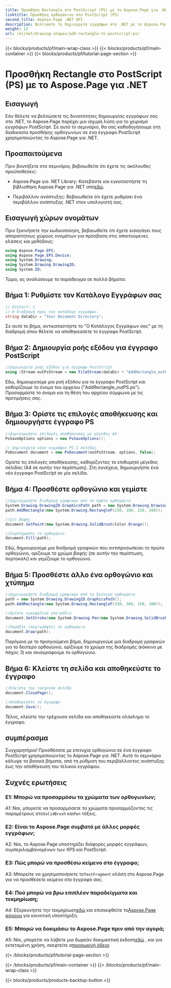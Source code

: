 ```yaml
---
title: Προσθήκη Rectangle στο PostScript (PS) με το Aspose.Page για .NET
linktitle: Προσθήκη ορθογώνιου στο PostScript (PS)
second_title: Aspose.Page .NET API
description: Βελτιώστε τη δημιουργία εγγράφων στο .NET με το Aspose.Page. Μάθετε να προσθέτετε ορθογώνια σε αρχεία PostScript (PS) βήμα προς βήμα.
weight: 12
url: /el/net/drawing-shapes/add-rectangle-to-postscript-ps/
---
```


{{< blocks/products/pf/main-wrap-class >}}
{{< blocks/products/pf/main-container >}}
{{< blocks/products/pf/tutorial-page-section >}}

# Προσθήκη Rectangle στο PostScript (PS) με το Aspose.Page για .NET

## Εισαγωγή

Εάν θέλετε να βελτιώσετε τις δυνατότητες δημιουργίας εγγράφων σας στο .NET, το Aspose.Page παρέχει μια ισχυρή λύση για το χειρισμό εγγράφων PostScript. Σε αυτό το σεμινάριο, θα σας καθοδηγήσουμε στη διαδικασία προσθήκης ορθογωνίων σε ένα έγγραφο PostScript χρησιμοποιώντας το Aspose.Page για .NET.

## Προαπαιτούμενα

Πριν βουτήξετε στο σεμινάριο, βεβαιωθείτε ότι έχετε τις ακόλουθες προϋποθέσεις:

-  Aspose.Page για .NET Library: Κατεβάστε και εγκαταστήστε τη βιβλιοθήκη Aspose.Page για .NET από[εδώ](https://releases.aspose.com/page/net/).

- Περιβάλλον ανάπτυξης: Βεβαιωθείτε ότι έχετε ρυθμίσει ένα περιβάλλον ανάπτυξης .NET στον υπολογιστή σας.

## Εισαγωγή χώρων ονομάτων

Πριν ξεκινήσετε την κωδικοποίηση, βεβαιωθείτε ότι έχετε εισαγάγει τους απαραίτητους χώρους ονομάτων για πρόσβαση στις απαιτούμενες κλάσεις και μεθόδους:

```csharp
using Aspose.Page.EPS;
using Aspose.Page.EPS.Device;
using System.Drawing;
using System.Drawing.Drawing2D;
using System.IO;
```

Τώρα, ας αναλύσουμε το παράδειγμα σε πολλά βήματα:

## Βήμα 1: Ρυθμίστε τον Κατάλογο Εγγράφων σας

```csharp
// ExStart: 1
// Η διαδρομή προς τον κατάλογο εγγράφων.
string dataDir = "Your Document Directory";
```

Σε αυτό το βήμα, αντικαταστήστε το "Ο Κατάλογος Εγγράφων σας" με τη διαδρομή όπου θέλετε να αποθηκεύσετε το έγγραφο PostScript.

## Βήμα 2: Δημιουργία ροής εξόδου για έγγραφο PostScript

```csharp
//Δημιουργία ροής εξόδου για έγγραφο PostScript
using (Stream outPsStream = new FileStream(dataDir + "AddRectangle_outPS.ps", FileMode.Create))
```

Εδώ, δημιουργούμε μια ροή εξόδου για το έγγραφο PostScript και καθορίζουμε το όνομα του αρχείου ("AddRectangle_outPS.ps"). Προσαρμόστε το όνομα και τη θέση του αρχείου σύμφωνα με τις προτιμήσεις σας.

## Βήμα 3: Ορίστε τις επιλογές αποθήκευσης και δημιουργήστε έγγραφο PS

```csharp
//Δημιουργήστε επιλογές αποθήκευσης με μέγεθος Α4
PsSaveOptions options = new PsSaveOptions();

// Δημιουργία νέου εγγράφου PS 1 σελίδας
PsDocument document = new PsDocument(outPsStream, options, false);
```

Ορίστε τις επιλογές αποθήκευσης, καθορίζοντας το επιθυμητό μέγεθος σελίδας (Α4 σε αυτήν την περίπτωση). Στη συνέχεια, δημιουργήστε ένα νέο έγγραφο PostScript σε μία σελίδα.

## Βήμα 4: Προσθέστε ορθογώνιο και γεμίστε

```csharp
//Δημιουργήστε διαδρομή γραφικών από το πρώτο ορθογώνιο
System.Drawing.Drawing2D.GraphicsPath path = new System.Drawing.Drawing2D.GraphicsPath();
path.AddRectangle(new System.Drawing.RectangleF(250, 100, 150, 100));

//Σετ βαφής
document.SetPaint(new System.Drawing.SolidBrush(Color.Orange));

//Συμπληρώστε το ορθογώνιο
document.Fill(path);
```

Εδώ, δημιουργούμε μια διαδρομή γραφικών που αντιπροσωπεύει το πρώτο ορθογώνιο, ορίζουμε το χρώμα βαφής (σε αυτήν την περίπτωση, πορτοκαλί) και γεμίζουμε το ορθογώνιο.

## Βήμα 5: Προσθέστε άλλο ένα ορθογώνιο και χτύπημα

```csharp
//Δημιουργήστε διαδρομή γραφικών από το δεύτερο ορθογώνιο
path = new System.Drawing.Drawing2D.GraphicsPath();
path.AddRectangle(new System.Drawing.RectangleF(250, 300, 150, 100));

//Ορίστε εγκεφαλικό επεισόδιο
document.SetStroke(new System.Drawing.Pen(new System.Drawing.SolidBrush(Color.Red), 3));

//Χαράξτε (περιγράψτε) το ορθογώνιο
document.Draw(path);
```

Παρόμοια με το προηγούμενο βήμα, δημιουργούμε μια διαδρομή γραφικών για το δεύτερο ορθογώνιο, ορίζουμε το χρώμα της διαδρομής (κόκκινο με πάχος 3) και σκιαγραφούμε το ορθογώνιο.

## Βήμα 6: Κλείστε τη σελίδα και αποθηκεύστε το έγγραφο

```csharp
//Κλείστε την τρέχουσα σελίδα
document.ClosePage();

//Αποθηκεύστε το έγγραφο
document.Save();
```

Τέλος, κλείστε την τρέχουσα σελίδα και αποθηκεύστε ολόκληρο το έγγραφο.

## συμπέρασμα

Συγχαρητήρια! Προσθέσατε με επιτυχία ορθογώνια σε ένα έγγραφο PostScript χρησιμοποιώντας το Aspose.Page για .NET. Αυτό το σεμινάριο κάλυψε τα βασικά βήματα, από τη ρύθμιση του περιβάλλοντος ανάπτυξης έως την αποθήκευση του τελικού εγγράφου.

## Συχνές ερωτήσεις

### Ε1: Μπορώ να προσαρμόσω τα χρώματα των ορθογωνίων;

A1: Ναι, μπορείτε να προσαρμόσετε τα χρώματα προσαρμόζοντας τις παραμέτρους στο`SolidBrush` και`Pen` τάξεις.

### Ε2: Είναι το Aspose.Page συμβατό με άλλες μορφές εγγράφων;

A2: Ναι, το Aspose.Page υποστηρίζει διάφορες μορφές εγγράφων, συμπεριλαμβανομένων των XPS και PostScript.

### Ε3: Πώς μπορώ να προσθέσω κείμενο στο έγγραφο;

 A3: Μπορείτε να χρησιμοποιήσετε το`TextFragment` κλάση στο Aspose.Page για να προσθέσετε κείμενο στο έγγραφό σας.

### Ε4: Πού μπορώ να βρω επιπλέον παραδείγματα και τεκμηρίωση;

 A4: Εξερευνήστε την τεκμηρίωση[εδώ](https://reference.aspose.com/page/net/) και επισκεφθείτε το[Aspose.Page φόρουμ](https://forum.aspose.com/c/page/39) για κοινοτική υποστήριξη.

### Ε5: Μπορώ να δοκιμάσω το Aspose.Page πριν από την αγορά;

 A5: Ναι, μπορείτε να λάβετε μια δωρεάν δοκιμαστική έκδοση[εδώ](https://releases.aspose.com/) , και για εκτεταμένη χρήση, σκεφτείτε α[προσωρινή άδεια](https://purchase.aspose.com/temporary-license/).

{{< /blocks/products/pf/tutorial-page-section >}}

{{< /blocks/products/pf/main-container >}}
{{< /blocks/products/pf/main-wrap-class >}}

{{< blocks/products/products-backtop-button >}}
